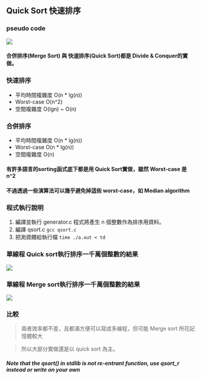 ## Quick Sort 快速排序

### pseudo code
![](https://i.imgur.com/z449Lta.png)


#### 合併排序(Merge Sort) 與 快速排序(Quick Sort)都是 Divide & Conquer的實做。


### 快速排序
* 平均時間複雜度 O(n * lg(n))
* Worst-case O(n^2)
* 空間複雜度 O(lgn) ~ O(n)

### 合併排序
* 平均時間複雜度 O(n * lg(n))
* Worst-case O(n * lg(n))
* 空間複雜度 O(n) 

#### 有許多語言的sorting函式底下都是用 Quick Sort實做，雖然 Worst-case 是 n^2

#### 不過透過一些演算法可以幾乎避免掉這些 worst-case，如 Median algorithm

### 程式執行說明
1. 編譯並執行 generator.c 程式將產生 n 個整數作為排序用資料。
2. 編譯 qsort.c `gcc qsort.c`
3. 把測資餵給執行檔 `time ./a.out < td`

### 單線程 Quick sort執行排序一千萬個整數的結果
![](https://i.imgur.com/GQ1qPFq.png)

### 單線程 Merge sort執行排序一千萬個整數的結果
![](https://i.imgur.com/FuHGiPB.png)


### 比較
> 兩者效率都不差，且都滿方便可以寫成多線程，但可能 Merge sort 所花記憶體較大

> 所以大部分實做還是以 quick sort 為主。

##### Note that the qsort() in stdlib is not re-entrant function, use qsort_r instead or write on your own
